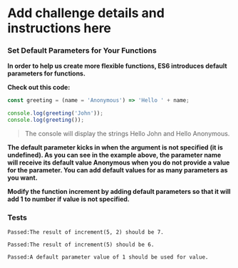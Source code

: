 # Add challenge details and instructions here

### Set Default Parameters for Your Functions

**In order to help us create more flexible functions, ES6 introduces default parameters for functions.**

**Check out this code:**

```js
const greeting = (name = 'Anonymous') => 'Hello ' + name;

console.log(greeting('John'));
console.log(greeting());
```

> The console will display the strings Hello John and Hello Anonymous.

**The default parameter kicks in when the argument is not specified (it is undefined). As you can see in the example above, the parameter name will receive its default value Anonymous when you do not provide a value for the parameter. You can add default values for as many parameters as you want.**

**Modify the function increment by adding default parameters so that it will add 1 to number if value is not specified.**

### Tests

`Passed:The result of increment(5, 2) should be 7.`

`Passed:The result of increment(5) should be 6.`

`Passed:A default parameter value of 1 should be used for value.`
